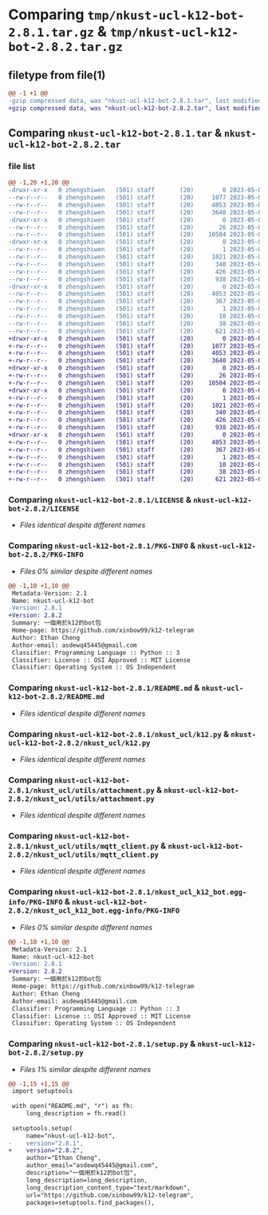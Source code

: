 # Comparing `tmp/nkust-ucl-k12-bot-2.8.1.tar.gz` & `tmp/nkust-ucl-k12-bot-2.8.2.tar.gz`

## filetype from file(1)

```diff
@@ -1 +1 @@
-gzip compressed data, was "nkust-ucl-k12-bot-2.8.1.tar", last modified: Sun May  7 11:29:38 2023, max compression
+gzip compressed data, was "nkust-ucl-k12-bot-2.8.2.tar", last modified: Sun May  7 11:32:02 2023, max compression
```

## Comparing `nkust-ucl-k12-bot-2.8.1.tar` & `nkust-ucl-k12-bot-2.8.2.tar`

### file list

```diff
@@ -1,20 +1,20 @@
-drwxr-xr-x   0 zhengshiwen   (501) staff       (20)        0 2023-05-07 11:29:38.382881 nkust-ucl-k12-bot-2.8.1/
--rw-r--r--   0 zhengshiwen   (501) staff       (20)     1077 2023-05-06 09:22:13.000000 nkust-ucl-k12-bot-2.8.1/LICENSE
--rw-r--r--   0 zhengshiwen   (501) staff       (20)     4053 2023-05-07 11:29:38.382640 nkust-ucl-k12-bot-2.8.1/PKG-INFO
--rw-r--r--   0 zhengshiwen   (501) staff       (20)     3640 2023-05-06 17:52:32.000000 nkust-ucl-k12-bot-2.8.1/README.md
-drwxr-xr-x   0 zhengshiwen   (501) staff       (20)        0 2023-05-07 11:29:38.379603 nkust-ucl-k12-bot-2.8.1/nkust_ucl/
--rw-r--r--   0 zhengshiwen   (501) staff       (20)       26 2023-05-06 09:17:34.000000 nkust-ucl-k12-bot-2.8.1/nkust_ucl/__init__.py
--rw-r--r--   0 zhengshiwen   (501) staff       (20)    10504 2023-05-07 11:23:38.000000 nkust-ucl-k12-bot-2.8.1/nkust_ucl/k12.py
-drwxr-xr-x   0 zhengshiwen   (501) staff       (20)        0 2023-05-07 11:29:38.381590 nkust-ucl-k12-bot-2.8.1/nkust_ucl/utils/
--rw-r--r--   0 zhengshiwen   (501) staff       (20)        1 2023-05-06 06:57:47.000000 nkust-ucl-k12-bot-2.8.1/nkust_ucl/utils/__init__.py
--rw-r--r--   0 zhengshiwen   (501) staff       (20)     1021 2023-05-06 17:09:58.000000 nkust-ucl-k12-bot-2.8.1/nkust_ucl/utils/attachment.py
--rw-r--r--   0 zhengshiwen   (501) staff       (20)      340 2023-05-06 06:55:39.000000 nkust-ucl-k12-bot-2.8.1/nkust_ucl/utils/config.py
--rw-r--r--   0 zhengshiwen   (501) staff       (20)      426 2023-05-06 07:51:50.000000 nkust-ucl-k12-bot-2.8.1/nkust_ucl/utils/log.py
--rw-r--r--   0 zhengshiwen   (501) staff       (20)      938 2023-05-06 07:31:05.000000 nkust-ucl-k12-bot-2.8.1/nkust_ucl/utils/mqtt_client.py
-drwxr-xr-x   0 zhengshiwen   (501) staff       (20)        0 2023-05-07 11:29:38.382395 nkust-ucl-k12-bot-2.8.1/nkust_ucl_k12_bot.egg-info/
--rw-r--r--   0 zhengshiwen   (501) staff       (20)     4053 2023-05-07 11:29:38.000000 nkust-ucl-k12-bot-2.8.1/nkust_ucl_k12_bot.egg-info/PKG-INFO
--rw-r--r--   0 zhengshiwen   (501) staff       (20)      367 2023-05-07 11:29:38.000000 nkust-ucl-k12-bot-2.8.1/nkust_ucl_k12_bot.egg-info/SOURCES.txt
--rw-r--r--   0 zhengshiwen   (501) staff       (20)        1 2023-05-07 11:29:38.000000 nkust-ucl-k12-bot-2.8.1/nkust_ucl_k12_bot.egg-info/dependency_links.txt
--rw-r--r--   0 zhengshiwen   (501) staff       (20)       10 2023-05-07 11:29:38.000000 nkust-ucl-k12-bot-2.8.1/nkust_ucl_k12_bot.egg-info/top_level.txt
--rw-r--r--   0 zhengshiwen   (501) staff       (20)       38 2023-05-07 11:29:38.382936 nkust-ucl-k12-bot-2.8.1/setup.cfg
--rw-r--r--   0 zhengshiwen   (501) staff       (20)      621 2023-05-07 11:29:10.000000 nkust-ucl-k12-bot-2.8.1/setup.py
+drwxr-xr-x   0 zhengshiwen   (501) staff       (20)        0 2023-05-07 11:32:02.940982 nkust-ucl-k12-bot-2.8.2/
+-rw-r--r--   0 zhengshiwen   (501) staff       (20)     1077 2023-05-06 09:22:13.000000 nkust-ucl-k12-bot-2.8.2/LICENSE
+-rw-r--r--   0 zhengshiwen   (501) staff       (20)     4053 2023-05-07 11:32:02.940773 nkust-ucl-k12-bot-2.8.2/PKG-INFO
+-rw-r--r--   0 zhengshiwen   (501) staff       (20)     3640 2023-05-06 17:52:32.000000 nkust-ucl-k12-bot-2.8.2/README.md
+drwxr-xr-x   0 zhengshiwen   (501) staff       (20)        0 2023-05-07 11:32:02.938661 nkust-ucl-k12-bot-2.8.2/nkust_ucl/
+-rw-r--r--   0 zhengshiwen   (501) staff       (20)       26 2023-05-06 09:17:34.000000 nkust-ucl-k12-bot-2.8.2/nkust_ucl/__init__.py
+-rw-r--r--   0 zhengshiwen   (501) staff       (20)    10504 2023-05-07 11:23:38.000000 nkust-ucl-k12-bot-2.8.2/nkust_ucl/k12.py
+drwxr-xr-x   0 zhengshiwen   (501) staff       (20)        0 2023-05-07 11:32:02.939872 nkust-ucl-k12-bot-2.8.2/nkust_ucl/utils/
+-rw-r--r--   0 zhengshiwen   (501) staff       (20)        1 2023-05-06 06:57:47.000000 nkust-ucl-k12-bot-2.8.2/nkust_ucl/utils/__init__.py
+-rw-r--r--   0 zhengshiwen   (501) staff       (20)     1021 2023-05-06 17:09:58.000000 nkust-ucl-k12-bot-2.8.2/nkust_ucl/utils/attachment.py
+-rw-r--r--   0 zhengshiwen   (501) staff       (20)      340 2023-05-06 06:55:39.000000 nkust-ucl-k12-bot-2.8.2/nkust_ucl/utils/config.py
+-rw-r--r--   0 zhengshiwen   (501) staff       (20)      426 2023-05-06 07:51:50.000000 nkust-ucl-k12-bot-2.8.2/nkust_ucl/utils/log.py
+-rw-r--r--   0 zhengshiwen   (501) staff       (20)      938 2023-05-06 07:31:05.000000 nkust-ucl-k12-bot-2.8.2/nkust_ucl/utils/mqtt_client.py
+drwxr-xr-x   0 zhengshiwen   (501) staff       (20)        0 2023-05-07 11:32:02.940563 nkust-ucl-k12-bot-2.8.2/nkust_ucl_k12_bot.egg-info/
+-rw-r--r--   0 zhengshiwen   (501) staff       (20)     4053 2023-05-07 11:32:02.000000 nkust-ucl-k12-bot-2.8.2/nkust_ucl_k12_bot.egg-info/PKG-INFO
+-rw-r--r--   0 zhengshiwen   (501) staff       (20)      367 2023-05-07 11:32:02.000000 nkust-ucl-k12-bot-2.8.2/nkust_ucl_k12_bot.egg-info/SOURCES.txt
+-rw-r--r--   0 zhengshiwen   (501) staff       (20)        1 2023-05-07 11:32:02.000000 nkust-ucl-k12-bot-2.8.2/nkust_ucl_k12_bot.egg-info/dependency_links.txt
+-rw-r--r--   0 zhengshiwen   (501) staff       (20)       10 2023-05-07 11:32:02.000000 nkust-ucl-k12-bot-2.8.2/nkust_ucl_k12_bot.egg-info/top_level.txt
+-rw-r--r--   0 zhengshiwen   (501) staff       (20)       38 2023-05-07 11:32:02.941033 nkust-ucl-k12-bot-2.8.2/setup.cfg
+-rw-r--r--   0 zhengshiwen   (501) staff       (20)      621 2023-05-07 11:31:58.000000 nkust-ucl-k12-bot-2.8.2/setup.py
```

### Comparing `nkust-ucl-k12-bot-2.8.1/LICENSE` & `nkust-ucl-k12-bot-2.8.2/LICENSE`

 * *Files identical despite different names*

### Comparing `nkust-ucl-k12-bot-2.8.1/PKG-INFO` & `nkust-ucl-k12-bot-2.8.2/PKG-INFO`

 * *Files 0% similar despite different names*

```diff
@@ -1,10 +1,10 @@
 Metadata-Version: 2.1
 Name: nkust-ucl-k12-bot
-Version: 2.8.1
+Version: 2.8.2
 Summary: 一個用於k12的bot包
 Home-page: https://github.com/xinbow99/k12-telegram
 Author: Ethan Cheng
 Author-email: asdewq45445@gmail.com
 Classifier: Programming Language :: Python :: 3
 Classifier: License :: OSI Approved :: MIT License
 Classifier: Operating System :: OS Independent
```

### Comparing `nkust-ucl-k12-bot-2.8.1/README.md` & `nkust-ucl-k12-bot-2.8.2/README.md`

 * *Files identical despite different names*

### Comparing `nkust-ucl-k12-bot-2.8.1/nkust_ucl/k12.py` & `nkust-ucl-k12-bot-2.8.2/nkust_ucl/k12.py`

 * *Files identical despite different names*

### Comparing `nkust-ucl-k12-bot-2.8.1/nkust_ucl/utils/attachment.py` & `nkust-ucl-k12-bot-2.8.2/nkust_ucl/utils/attachment.py`

 * *Files identical despite different names*

### Comparing `nkust-ucl-k12-bot-2.8.1/nkust_ucl/utils/mqtt_client.py` & `nkust-ucl-k12-bot-2.8.2/nkust_ucl/utils/mqtt_client.py`

 * *Files identical despite different names*

### Comparing `nkust-ucl-k12-bot-2.8.1/nkust_ucl_k12_bot.egg-info/PKG-INFO` & `nkust-ucl-k12-bot-2.8.2/nkust_ucl_k12_bot.egg-info/PKG-INFO`

 * *Files 0% similar despite different names*

```diff
@@ -1,10 +1,10 @@
 Metadata-Version: 2.1
 Name: nkust-ucl-k12-bot
-Version: 2.8.1
+Version: 2.8.2
 Summary: 一個用於k12的bot包
 Home-page: https://github.com/xinbow99/k12-telegram
 Author: Ethan Cheng
 Author-email: asdewq45445@gmail.com
 Classifier: Programming Language :: Python :: 3
 Classifier: License :: OSI Approved :: MIT License
 Classifier: Operating System :: OS Independent
```

### Comparing `nkust-ucl-k12-bot-2.8.1/setup.py` & `nkust-ucl-k12-bot-2.8.2/setup.py`

 * *Files 1% similar despite different names*

```diff
@@ -1,15 +1,15 @@
 import setuptools
 
 with open("README.md", "r") as fh:
     long_description = fh.read()
 
 setuptools.setup(
     name="nkust-ucl-k12-bot",
-    version="2.8.1",
+    version="2.8.2",
     author="Ethan Cheng",
     author_email="asdewq45445@gmail.com",
     description="一個用於k12的bot包",
     long_description=long_description,
     long_description_content_type="text/markdown",
     url="https://github.com/xinbow99/k12-telegram",
     packages=setuptools.find_packages(),
```

